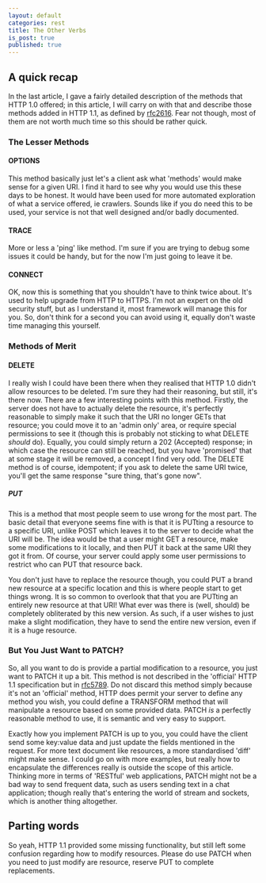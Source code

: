 ```yaml
---
layout: default
categories: rest
title: The Other Verbs
is_post: true
published: true
---
```


## A quick recap

In the last article, I gave a fairly detailed description of the methods that HTTP 1.0 offered; 
in this article, I will carry on with that and describe those methods added in HTTP 1.1, as defined by [rfc2616](http://tools.ietf.org/html/rfc2616). 
Fear not though, most of them are not worth much time so this should be rather quick. 

### The Lesser Methods

#### OPTIONS 

This method basically just let's a client ask what 'methods' would make sense for a given URI. 
I find it hard to see why you would use this these days to be honest. 
It would have been used for more automated exploration of what a service offered, ie crawlers. 
Sounds like if you do need this to be used, your service is not that well designed and/or badly documented.

#### TRACE

More or less a 'ping' like method. 
I'm sure if you are trying to debug some issues it could be handy, but for the now I'm just going to leave it be.

#### CONNECT 

OK, now this is something that you shouldn't have to think twice about. 
It's used to help upgrade from HTTP to HTTPS. 
I'm not an expert on the old security stuff, but as I understand it, most framework will manage this for you.
So, don't think for a second you can avoid using it, equally don't waste time managing this yourself.

### Methods of Merit

#### DELETE

I really wish I could have been there when they realised that HTTP 1.0 didn't allow resources to be deleted. 
I'm sure they had their reasoning, but still, it's there now. 
There are a few interesting points with this method. 
Firstly, the server does not have to actually delete the resource, it's perfectly reasonable to simply make it such that the URI no longer GETs that resource; 
you could move it to an 'admin only' area, or require special permissions to see it (though this is probably not sticking to what DELETE *should* do). 
Equally, you could simply return a 202 (Accepted) response; 
in which case the resource can still be reached, but you have 'promised' that at some stage it will be removed, a concept I find very odd. 
The DELETE method is of course, idempotent; if you ask to delete the same URI twice, you'll get the same response "sure thing, that's gone now".

##### PUT

This is a method that most people seem to use wrong for the most part. 
The basic detail that everyone seems fine with is that it is PUTting a resource to a specific URI, unlike POST which leaves it to the server to decide what the URI will be. 
The idea would be that a user might GET a resource, make some modifications to it locally, and then PUT it back at the same URI they got it from. 
Of course, your server could apply some user permissions to restrict who can PUT that resource back. 

You don't just have to replace the resource though, you could PUT a brand new resource at a specific location and this is where people start to get things wrong. 
It is so common to overlook that that you are PUTting an entirely new resource at that URI!
What ever was there is (well, should) be completely obliterated by this new version.
As such, if a user wishes to just make a slight modification, they have to send the entire new version, even if it is a huge resource.

### But You Just Want to PATCH?

So, all you want to do is provide a partial modification to a resource, you just want to PATCH it up a bit.
This method is not described in the 'official' HTTP 1.1 specification but in [rfc5789](http://tools.ietf.org/html/rfc5789).
Do not discard this method simply because it's not an 'official' method, HTTP does permit your server to define any method you wish, you could define a TRANSFORM method that will manipulate a resource based on some provided data.
PATCH *is* a perfectly reasonable method to use, it is semantic and very easy to support.

Exactly how you implement PATCH is up to you, you could have the client send some key:value data and just update the fields mentioned in the request. 
For more text document like resources, a more standardised 'diff' might make sense. 
I could go on with more examples, but really how to encapsulate the differences really is outside the scope of this article. 
Thinking more in terms of 'RESTful' web applications, PATCH might not be a bad way to send frequent data, such as users sending text in a chat application; 
though really that's entering the world of stream and sockets, which is another thing altogether.

## Parting words

So yeah, HTTP 1.1 provided some missing functionality, but still left some confusion regarding how to modify resources. 
Please do use PATCH when you need to just modify are resource, reserve PUT to complete replacements. 
